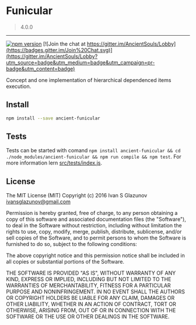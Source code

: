 # Funicular

> 4.0.0

---

[![npm version](https://badge.fury.io/js/ancient-funicular.svg)](https://badge.fury.io/js/ancient-funicular)
[![Join the chat at https://gitter.im/AncientSouls/Lobby](https://badges.gitter.im/Join%20Chat.svg)](https://gitter.im/AncientSouls/Lobby?utm_source=badge&utm_medium=badge&utm_campaign=pr-badge&utm_content=badge)

Concept and one implementation of hierarchical dependenced items execution.

## Install

```bash
npm install --save ancient-funicular
```

## Tests

Tests can be started with comand `npm install ancient-funicular && cd ./node_modules/ancient-funicular && npm run compile && npm test`. For more information lern [src/tests/index.js](https://github.com/AncientSouls/Funicular/blob/master/src/tests/index.js).

## License

The MIT License (MIT)
Copyright (c) 2016 Ivan S Glazunov <ivansglazunov@gmail.com>

Permission is hereby granted, free of charge, to any person obtaining a copy of this software and associated documentation files (the "Software"), to deal in the Software without restriction, including without limitation the rights to use, copy, modify, merge, publish, distribute, sublicense, and/or sell copies of the Software, and to permit persons to whom the Software is furnished to do so, subject to the following conditions:

The above copyright notice and this permission notice shall be included in all copies or substantial portions of the Software.

THE SOFTWARE IS PROVIDED "AS IS", WITHOUT WARRANTY OF ANY KIND, EXPRESS OR IMPLIED, INCLUDING BUT NOT LIMITED TO THE WARRANTIES OF MERCHANTABILITY, FITNESS FOR A PARTICULAR PURPOSE AND NONINFRINGEMENT. IN NO EVENT SHALL THE AUTHORS OR COPYRIGHT HOLDERS BE LIABLE FOR ANY CLAIM, DAMAGES OR OTHER LIABILITY, WHETHER IN AN ACTION OF CONTRACT, TORT OR OTHERWISE, ARISING FROM, OUT OF OR IN CONNECTION WITH THE SOFTWARE OR THE USE OR OTHER DEALINGS IN THE SOFTWARE.
